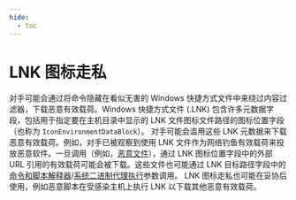 ```yaml
---
hide:
  - toc
---
```


# LNK 图标走私

对手可能会通过将命令隐藏在看似无害的 Windows 快捷方式文件中来绕过内容过滤器，下载恶意有效载荷。Windows 快捷方式文件 (.LNK) 包含许多元数据字段，包括用于指定要在主机目录中显示的 LNK 文件图标文件路径的图标位置字段（也称为 `IconEnvironmentDataBlock`）。  对手可能会滥用这些 LNK 元数据来下载恶意有效载荷。例如，对手已被观察到使用 LNK 文件作为网络钓鱼有效载荷来投放恶意软件。一旦调用（例如，[恶意文件](https://attack.mitre.org/techniques/T1204/002)），通过 LNK 图标位置字段中的外部 URL 引用的有效载荷可能会被下载。这些文件也可能通过 LNK 目标路径字段中的[命令和脚本解释器](https://attack.mitre.org/techniques/T1059)/[系统二进制代理执行](https://attack.mitre.org/techniques/T1218)参数调用。  LNK 图标走私也可能在妥协后使用，例如恶意脚本在受感染主机上执行 LNK 以下载其他恶意有效载荷。
